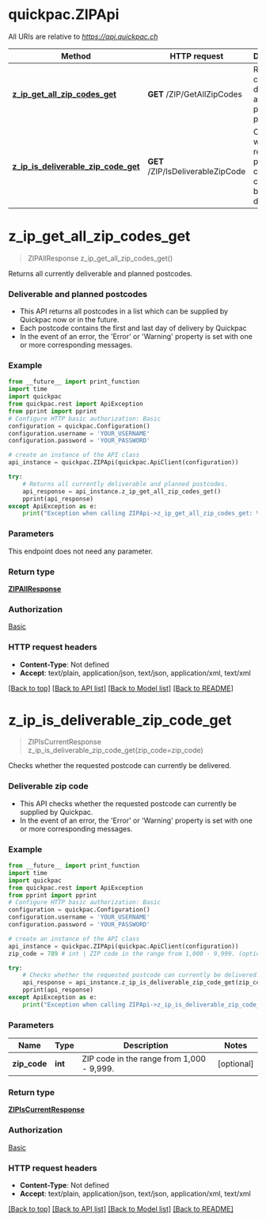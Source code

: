 # quickpac.ZIPApi

All URIs are relative to *https://api.quickpac.ch*

Method | HTTP request | Description
------------- | ------------- | -------------
[**z_ip_get_all_zip_codes_get**](ZIPApi.md#z_ip_get_all_zip_codes_get) | **GET** /ZIP/GetAllZipCodes | Returns all currently deliverable and planned postcodes.
[**z_ip_is_deliverable_zip_code_get**](ZIPApi.md#z_ip_is_deliverable_zip_code_get) | **GET** /ZIP/IsDeliverableZipCode | Checks whether the requested postcode can currently be delivered.

# **z_ip_get_all_zip_codes_get**
> ZIPAllResponse z_ip_get_all_zip_codes_get()

Returns all currently deliverable and planned postcodes.

### Deliverable and planned postcodes
* This API returns all postcodes in a list which can be supplied by Quickpac now or in the future.
* Each postcode contains the first and last day of delivery by Quickpac
* In the event of an error, the 'Error' or 'Warning' property is set with one or more corresponding messages.

### Example

```python
from __future__ import print_function
import time
import quickpac
from quickpac.rest import ApiException
from pprint import pprint
# Configure HTTP basic authorization: Basic
configuration = quickpac.Configuration()
configuration.username = 'YOUR_USERNAME'
configuration.password = 'YOUR_PASSWORD'

# create an instance of the API class
api_instance = quickpac.ZIPApi(quickpac.ApiClient(configuration))

try:
    # Returns all currently deliverable and planned postcodes.
    api_response = api_instance.z_ip_get_all_zip_codes_get()
    pprint(api_response)
except ApiException as e:
    print("Exception when calling ZIPApi->z_ip_get_all_zip_codes_get: %s\n" % e)
```

### Parameters
This endpoint does not need any parameter.

### Return type

[**ZIPAllResponse**](ZIPAllResponse.md)

### Authorization

[Basic](../README.md#Basic)

### HTTP request headers

 - **Content-Type**: Not defined
 - **Accept**: text/plain, application/json, text/json, application/xml, text/xml

[[Back to top]](#) [[Back to API list]](../README.md#documentation-for-api-endpoints) [[Back to Model list]](../README.md#documentation-for-models) [[Back to README]](../README.md)

# **z_ip_is_deliverable_zip_code_get**
> ZIPIsCurrentResponse z_ip_is_deliverable_zip_code_get(zip_code=zip_code)

Checks whether the requested postcode can currently be delivered.

### Deliverable zip code
* This API checks whether the requested postcode can currently be supplied by Quickpac.
* In the event of an error, the 'Error' or 'Warning' property is set with one or more corresponding messages.

### Example

```python
from __future__ import print_function
import time
import quickpac
from quickpac.rest import ApiException
from pprint import pprint
# Configure HTTP basic authorization: Basic
configuration = quickpac.Configuration()
configuration.username = 'YOUR_USERNAME'
configuration.password = 'YOUR_PASSWORD'

# create an instance of the API class
api_instance = quickpac.ZIPApi(quickpac.ApiClient(configuration))
zip_code = 789 # int | ZIP code in the range from 1,000 - 9,999. (optional)

try:
    # Checks whether the requested postcode can currently be delivered.
    api_response = api_instance.z_ip_is_deliverable_zip_code_get(zip_code=zip_code)
    pprint(api_response)
except ApiException as e:
    print("Exception when calling ZIPApi->z_ip_is_deliverable_zip_code_get: %s\n" % e)
```

### Parameters

Name | Type | Description  | Notes
------------- | ------------- | ------------- | -------------
 **zip_code** | **int**| ZIP code in the range from 1,000 - 9,999. | [optional] 

### Return type

[**ZIPIsCurrentResponse**](ZIPIsCurrentResponse.md)

### Authorization

[Basic](../README.md#Basic)

### HTTP request headers

 - **Content-Type**: Not defined
 - **Accept**: text/plain, application/json, text/json, application/xml, text/xml

[[Back to top]](#) [[Back to API list]](../README.md#documentation-for-api-endpoints) [[Back to Model list]](../README.md#documentation-for-models) [[Back to README]](../README.md)

